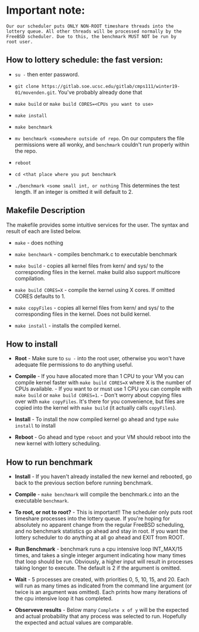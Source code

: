 # Important note:
    Our our scheduler puts ONLY NON-ROOT timeshare threads into the
    lottery queue. All other threads will be processed normally by the
    FreeBSD scheduler. Due to this, the benchmark MUST NOT be run by
    root user.

## How to lottery schedule: the fast version:
  * `su -` then enter password.
    
  * `git clone https://gitlab.soe.ucsc.edu/gitlab/cmps111/winter19-01/movenden.git`. You've probably already done that
    
  * `make build` or `make build CORES=<CPUs you want to use>`
    
  * `make install`
    
  * `make benchmark`
    
  * `mv benchmark <somewhere outside of repo`. On our computers the file permissions were all wonky, and `benchmark` couldn't run properly within the repo.
                
  * `reboot`
    
  * `cd <that place where you put benchmark`
    
  * `./benchmark <some small int, or nothing` This determines the test length.
                If an integer is omitted it will default to 2.
                
## Makefile Description
  The makefile provides some intuitive services for the user. The syntax and result of each are listed below.
    
 - `make`           - does nothing
 
 - `make benchmark` - compiles benchmark.c to executable benchmark
 
 - `make build`     - copies all kernel files from kern/ and sys/ 
                      to the corresponding files in the kernel.
                      make build also support multicore compilation.
                      
 - `make build CORES=X` - compile the kernel using X cores. 
                          If omitted CORES defaults to 1.
 - `make copyFiles` - copies all kernel files from kern/ and sys/ to the corresponding files in the kernel. Does not build kernel.
                      
 - `make install`   - installs the compiled kernel.
 
 
 ## How to install
 - **Root**    - Make sure to `su -` into the root user, otherwise you won't 
            have adequate file permissions to do anything useful.
            
 - **Compile** - If you have allocated more than 1 CPU to your VM you can
            compile kernel faster with `make build CORES=X` where X is
            the number of CPUs available.
            - If you want to or must use 1 CPU you can compile with
            `make build` or `make build CORES=1`.
            - Don't worry about copying files over with `make copyFiles`.
            It's there for you convenience, but files are copied into 
            the kernel with `make build` (it actually calls `copyFiles`).

 - **Install** - To install the now compiled kernel go ahead and type 
            `make install` to install 
            
 - **Reboot**  - Go ahead and type `reboot` and your VM should reboot into
            the new kernel with lottery scheduling.
            
## How to run benchmark
 - **Install**  - If you haven't already installed the new kernel and rebooted, go back to the previous section before running benchmark.
            
 - **Compile**  - `make benchmark` will compile the benchmark.c into an the executable `benchmark`.
            
 - **To root, or not to root?** - This is important!! The scheduler only puts root 
            timeshare processes into the lottery queue. If you're 
            hoping for absolutely no apparent change from the regular
            FreeBSD scheduling, and no benchmark statistics go ahead
            and stay in root. 
            If you want the lottery scheduler to do anything at all
            go ahead and EXIT from ROOT.
            
 - **Run Benchmark** - benchmark runs a cpu intensive loop INT_MAX/15 times, and 
                   takes a single integer argument indicating how many times
                   that loop should be run. Obviously, a higher input will
                   result in processes taking longer to execute.
                   The default is 2 if the argument is omitted.

 - **Wait**     - 5 processes are created, with priorities 0, 5, 10, 15, and 20.
              Each will run as many times as indicated from the command line 
              argument (or twice is an argument was omitted). Each prints
              how many iterations of the cpu intensive loop it has completed.
 - **Observeve results** - Below many `Complete x of y` will be the expected and actual
                probability that any process was selected to run. Hopefully
                the expected and actual values are comparable.
            

